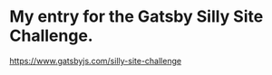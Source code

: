 My entry for the Gatsby Silly Site Challenge.
======================
https://www.gatsbyjs.com/silly-site-challenge
